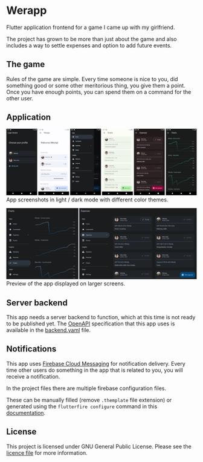 # Werapp

Flutter application frontend for a game I came up with my girlfriend.

The project has grown to be more than just about the game and also includes a way to settle expenses and option to add future events.

## The game

Rules of the game are simple. Every time someone is nice to you, did something good or some other meritorious thing, you give them a point.
Once you have enough points, you can spend them on a command for the other user.

## Application

![Mobile app preview](screenshots/preview.png)
App screenshots in light / dark mode with different color themes.

![Responsive preview](screenshots/responsive.png)
Preview of the app displayed on larger screens.

## Server backend

This app needs a server backend to function, which at this time is not ready to be published yet.
The [OpenAPI](https://swagger.io/specification/) specification that this app uses is available in the [backend.yaml](backend.yaml) file.

## Notifications

This app uses [Firebase Cloud Messaging](https://firebase.google.com/products/cloud-messaging/) for notification delivery.
Every time other users do something in the app that is related to you, you will receive a notification.

In the project files there are multiple firebase configuration files.

These can be manually filled (remove `.themplate` file extension) or generated using the `flutterfire configure` command in this [documentation](https://firebase.google.com/docs/flutter/setup?platform=android).

## License

This project is licensed under GNU General Public License. Please see the [licence file](LICENSE) for more information.
